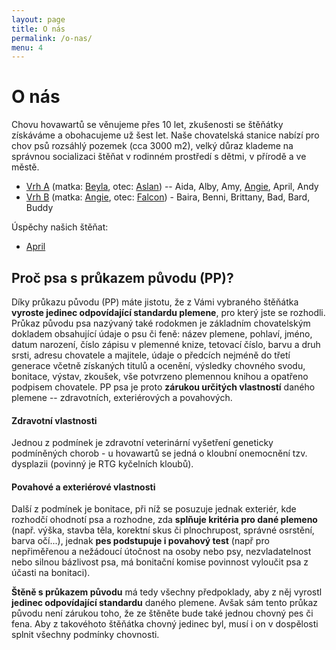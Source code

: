 ```yaml
---
layout: page
title: O nás
permalink: /o-nas/
menu: 4
---
```


O nás
=====

Chovu hovawartů se věnujeme přes 10 let, zkušenosti se štěňátky získáváme a obohacujeme už šest let. 
Naše chovatelská stanice nabízí pro chov psů rozsáhlý pozemek (cca 3000 m2), velký důraz klademe na správnou socializaci štěňat v rodinném prostředí s dětmi, v přírodě a ve městě.

* [Vrh A](/vrh-a) (matka: [Beyla](/nasi-psi#Beyla), otec: [Aslan](https://www.hovawart.cz/databaze/psi/info.php?id=4106)) -- Aida, Alby, Amy, [Angie](/nasi-psi#Angie), April, Andy 
* [Vrh B](/vrh-b) (matka: [Angie](/nasi-psi#Angie), otec: [Falcon](https://www.hovawart.cz/databaze/psi/info.php?id=6435)) - Baira, Benni, Brittany, Bad, Bard, Buddy

Úspěchy našich štěňat:
 
* [April](https://www.hovawart.cz/databaze/psi/info.php?id=6889)

## Proč psa s průkazem původu (PP)?

Díky průkazu původu (PP) máte jistotu, že z Vámi vybraného štěňátka **vyroste jedinec odpovídající standardu plemene**, pro který jste se rozhodli.  
Průkaz původu psa nazývaný také rodokmen je základním chovatelským dokladem obsahující údaje o psu či feně: název plemene, pohlaví, jméno, datum narození, číslo zápisu v plemenné knize, tetovací číslo, barvu a druh srsti, adresu chovatele a majitele, údaje o předcích nejméně do třetí generace včetně získaných titulů a ocenění, výsledky chovného svodu, bonitace, výstav, zkoušek, vše potvrzeno plemennou knihou a opatřeno podpisem chovatele. PP psa je proto **zárukou určitých vlastností** daného plemene -- zdravotních, exteriérových a povahových.

#### Zdravotní vlastnosti
Jednou z podmínek je zdravotní veterinární vyšetření geneticky podmíněných chorob - u hovawartů se jedná o kloubní onemocnění tzv. dysplazii (povinný je RTG kyčelních kloubů).  


#### Povahové a  exteriérové  vlastnosti
Další z  podmínek je bonitace, při níž se posuzuje jednak exteriér, kde rozhodčí ohodnotí psa a rozhodne, zda **splňuje kritéria pro dané plemeno** (např. výška, stavba těla, korektní skus či plnochrupost, správné osrstění, barva očí...), jednak **pes podstupuje i povahový test** (např pro nepřiměřenou a nežádoucí útočnost na osoby nebo psy, nezvladatelnost nebo silnou bázlivost psa, má bonitační komise povinnost vyloučit psa z účasti na bonitaci).
 
**Štěně s průkazem původu** má tedy všechny předpoklady, aby z něj vyrostl **jedinec odpovídající standardu** daného plemene. Avšak sám tento průkaz původu není zárukou toho, že ze štěněte bude také jednou chovný pes či fena. Aby z takovéhoto štěňátka chovný jedinec byl, musí i on v dospělosti splnit všechny podmínky chovnosti.

